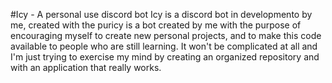 #Icy - A personal use discord bot
Icy is a discord bot in developmento by me, created with the puricy is a bot created by me with the purpose of encouraging myself to create new personal projects, and to make this code available to people who are still learning. It won't be complicated at all and I'm just trying to exercise my mind by creating an organized repository and with an application that really works.
